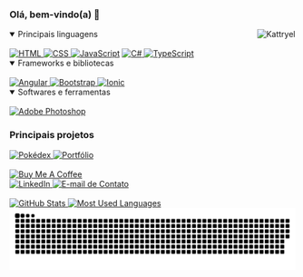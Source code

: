 
<!-- Descrição -->
### Olá, bem-vindo(a) 👋

<!-- Habilidades -->
<div align="left">
    <img align="right" alt="Kattryel" src="https://media.discordapp.net/attachments/829106910640078938/1115870029821521931/kattryel.png">
    <details open>
        <summary>Principais linguagens</summary>
        <br/>
            <a href="https://github.com/search?&q=user%3Akattryelrezende+language%3Ahtml">
                <img alt="HTML" src="https://img.shields.io/badge/-HTML-svg?style=for-the-badge&logo=html5&logoColor=white&color=red">
            </a>
            <a href="https://github.com/search?&q=user%3Akattryelrezende+language%3Acss">
                <img alt="CSS" src="https://img.shields.io/badge/-CSS-svg?style=for-the-badge&logo=css3&logoColor=white&color=blue">
            </a>
            <a href="https://github.com/search?&q=user%3Akattryelrezende+language%3Ajavascript">
                <img alt="JavaScript" src="https://img.shields.io/badge/-JavaScript-svg?style=for-the-badge&logo=javascript&logoColor=black&color=yellow"></a>
                <a href="https://github.com/search?&q=user%3Akattryelrezende+language%3Acsharp">
                <img alt="C#" src="https://img.shields.io/badge/-C%23-svg?style=for-the-badge&logo=c-sharp&logoColor=white&color=purple">
            </a>
            <a href="https://github.com/search?&q=user%3Akattryelrezende+language%3Atypescript">
                <img alt="TypeScript" src="https://img.shields.io/badge/-TypeScript-svg?style=for-the-badge&logo=typescript&logoColor=white&color=blue">
            </a>
        <br/>
    </details>
    <details open>
        <summary>Frameworks e bibliotecas</summary>
        <br/>
            <a href="#">
                <img alt="Angular" src="https://img.shields.io/badge/-Angular-svg?style=for-the-badge&logo=angular&logoColor=white&color=red">
            </a>
            <a href="#">
                <img alt="Bootstrap" src="https://img.shields.io/badge/-Bootstrap-svg?style=for-the-badge&logo=bootstrap&logoColor=white&color=purple">
            </a>
            <a href="#">
                <img alt="Ionic" src="https://img.shields.io/badge/-Ionic-svg?style=for-the-badge&logo=ionic&logoColor=white&color=blue">
            </a>
        <br/>
    </details>
    <details open>
        <summary>Softwares e ferramentas</summary>
        <br/>
            <a href="#"><img alt="Adobe Photoshop" src="https://img.shields.io/badge/figma-%23026f42.svg?style=for-the-badge&logo=figma&logoColor=white"></a>
        <br/>
    </details>
</div>

<!-- Projetos -->
<div>
    <h3>Principais projetos</h3>
    <div align="left"> 
        <a href="https://github.com/kattryelrezende/pokedex">
            <img alt="Pokédex" height="135" src="https://github-readme-stats.vercel.app/api/pin?username=kattryelrezende&repo=pokedex&layout=compact&hide_border=true&theme=tokyonight">
        </a>
    <a href="https://github.com/kattryelrezende/portfolio">
            <img alt="Portfólio" height="135" src="https://github-readme-stats.vercel.app/api/pin?username=kattryelrezende&repo=portfolio&layout=compact&hide_border=true&theme=tokyonight">
        </a>
    </div>
</div>
<br>

<!-- Suporte e Links -->
<div align="left">
    <a href="https://ko-fi.com/kattryel" target="_blank">
        <img alt="Buy Me A Coffee" style="height:60px!important;width:217px!important;" src="https://cdn.buymeacoffee.com/buttons/v2/default-violet.png">
    </a>
</div>

<!-- CONTACT WITH ME -->
<div align="left">
    <div align="left">
        <a href="https://linkedin.com/in/kattryel-rezende" target="_blank">
            <img alt="LinkedIn" src="https://img.shields.io/badge/-LinkedIn-svg?style=for-the-badge&logo=linkedin&color=blue">
        </a>
        <a href="mailto:kattryelrezende@gmail.com" target="_blank">
            <img alt="E-mail de Contato" src="https://img.shields.io/badge/-Gmail-svg?style=for-the-badge&logo=gmail&logoColor=white&color=red">
        </a>
    </div>
</div>
<br>
<!-- STATISTICS -->
<div align="left"> 
    <a href="#">
        <img alt="GitHub Stats" height="150" src="https://github-readme-stats.vercel.app/api?username=kattryelrezende&show_icons=true&include_all_commits=true&count_private=true&hide_border=true&theme=tokyonight"/>
    </a>
    <a href="#">
        <img alt="Most Used Languages" height="150" src="https://github-readme-stats.vercel.app/api/top-langs/?username=kattryelrezende&layout=compact&langs_count=8&hide_border=true&theme=tokyonight"/>
    </a>
    <div tooltip="Snake Animation">
        <img alt="Snake Animation" src="https://github.com/kattryelrezende/kattryelrezende/blob/main/github-contribution-grid-snake.svg"/>
    </div>
</div>
